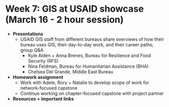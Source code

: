 # Week 7: GIS at USAID showcase (March 16 - 2 hour session)
- **Presentations**
  - USAID GIS staff from different bureaus share overviews of how their bureau uses GIS, their day-to-day work, and their career paths; group Q&A
    - Kyle Alden + Anna Brenes, Bureau for Resilience and Food Security (RFS)
    - Nina Feldman, Bureau for Humanitarian Assistance (BHA)
    - Chelsea Del Grande, Middle East Bureau
- **Homework assignment**
  - Work with Adele, Rory + Natalie to develop scope of work for network-focused capstone
  - Continue working on chapter-focused capstone with project partner
- **Resources + important links**